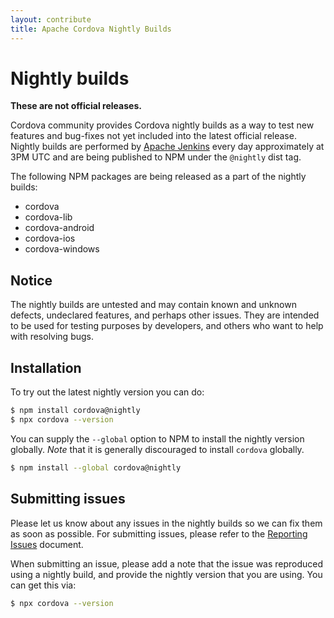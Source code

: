 ```yaml
---
layout: contribute
title: Apache Cordova Nightly Builds
---
```


# Nightly builds

**These are not official releases.**

Cordova community provides Cordova nightly builds as a way to test new features and bug-fixes not yet included into the latest official release. Nightly builds are performed by [Apache Jenkins](https://builds.apache.org/view/A-D/view/Cordova/job/cordova-nightly/) every day approximately at 3PM UTC and are being published to NPM under the `@nightly` dist tag.

The following NPM packages are being released as a part of the nightly builds:
- cordova
- cordova-lib
- cordova-android
- cordova-ios
- cordova-windows

## Notice

The nightly builds are untested and may contain known and unknown defects, undeclared features, and perhaps other issues. They are intended to be used for testing purposes by developers, and others who want to help with resolving bugs.

## Installation

To try out the latest nightly version you can do:

```bash
$ npm install cordova@nightly
$ npx cordova --version
```

You can supply the `--global` option to NPM to install the nightly version globally. _Note_ that it is generally discouraged to install `cordova` globally.

```bash
$ npm install --global cordova@nightly
```

## Submitting issues

Please let us know about any issues in the nightly builds so we can fix them as soon as possible. For submitting issues, please refer to the [Reporting Issues](./issues.md) document.

When submitting an issue, please add a note that the issue was reproduced using a nightly build, and provide the nightly version that you are using. You can get this via:

```bash
$ npx cordova --version
```

